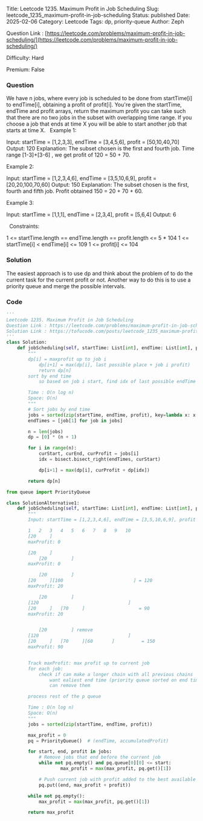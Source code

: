 Title: Leetcode 1235. Maximum Profit in Job Scheduling
Slug: leetcode_1235_maximum-profit-in-job-scheduling
Status: published
Date: 2025-02-06
Category: Leetcode
Tags: dp, priority-queue
Author: Zeph

Question Link : [https://leetcode.com/problems/maximum-profit-in-job-scheduling/](https://leetcode.com/problems/maximum-profit-in-job-scheduling/)

Difficulty: Hard

Premium: False

### Question
We have n jobs, where every job is scheduled to be done from startTime[i] to endTime[i], obtaining a profit of profit[i].
You're given the startTime, endTime and profit arrays, return the maximum profit you can take such that there are no two jobs in the subset with overlapping time range.
If you choose a job that ends at time X you will be able to start another job that starts at time X.
 
Example 1:


Input: startTime = [1,2,3,3], endTime = [3,4,5,6], profit = [50,10,40,70]
Output: 120
Explanation: The subset chosen is the first and fourth job. 
Time range [1-3]+[3-6] , we get profit of 120 = 50 + 70.

Example 2:
 

Input: startTime = [1,2,3,4,6], endTime = [3,5,10,6,9], profit = [20,20,100,70,60]
Output: 150
Explanation: The subset chosen is the first, fourth and fifth job. 
Profit obtained 150 = 20 + 70 + 60.

Example 3:


Input: startTime = [1,1,1], endTime = [2,3,4], profit = [5,6,4]
Output: 6

 
Constraints:

1 <= startTime.length == endTime.length == profit.length <= 5 * 104
1 <= startTime[i] < endTime[i] <= 109
1 <= profit[i] <= 104

### Solution

The easiest approach is to use dp and think about the problem of to do the current task for the current profit or not. Another way to do this is to use a priority queue and merge the possible intervals.

### Code
```python
'''
Leetcode 1235. Maximum Profit in Job Scheduling
Question Link : https://leetcode.com/problems/maximum-profit-in-job-scheduling/
Solution Link : https://tofucode.com/posts/leetcode_1235_maximum-profit-in-job-scheduling.html
'''
class Solution:
    def jobScheduling(self, startTime: List[int], endTime: List[int], profit: List[int]) -> int:
        """
        dp[i] = maxprofit up to job i
            dp[i+1] = max(dp[i], last possible place + job i profit)
            return dp[n]
        sort by end time
            so based on job i start, find idx of last possible endTime

        Time : O(n log n)
        Space: O(n)
        """
        # Sort jobs by end time
        jobs = sorted(zip(startTime, endTime, profit), key=lambda x: x[1])
        endTimes = [job[1] for job in jobs]

        n = len(jobs)
        dp = [0] * (n + 1)

        for i in range(n):
            curStart, curEnd, curProfit = jobs[i]
            idx = bisect.bisect_right(endTimes, curStart)

            dp[i+1] = max(dp[i], curProfit + dp[idx])

        return dp[n]

from queue import PriorityQueue

class SolutionAlternative1:
    def jobScheduling(self, startTime: List[int], endTime: List[int], profit: List[int]) -> int:
        """
        Input: startTime = [1,2,3,4,6], endTime = [3,5,10,6,9], profit = [20,20,100,70,60]

        1   2   3   4   5   6   7   8   9   10
        [20     ]
        maxProfit: 0

        [20     ]
            [20         ]
        maxProfit: 0

            [20         ]
        [20     ][100                          ] = 120
        maxProfit: 20

            [20         ]
        [120                                 ]
        [20     ]   [70     ]                    = 90
        maxProfit: 20


            [20         ] remove
        [120                                 ]
        [20     ]   [70     ][60       ]          = 150
        maxProfit: 90


        Track maxProfit: max profit up to current job
        for each job:
            check if can make a longer chain with all previous chains
                want ealiest end time (priority queue sorted on end time )
                can remove them

        process rest of the p queue

        Time : O(n log n)
        Space: O(n)
        """
        jobs = sorted(zip(startTime, endTime, profit))

        max_profit = 0
        pq = PriorityQueue()  # (endTime, accumulatedProfit)

        for start, end, profit in jobs:
            # Remove jobs that end before the current job
            while not pq.empty() and pq.queue[0][0] <= start:
                    max_profit = max(max_profit, pq.get()[1])

            # Push current job with profit added to the best available profit
            pq.put((end, max_profit + profit))

        while not pq.empty():
            max_profit = max(max_profit, pq.get()[1])

        return max_profit
```


